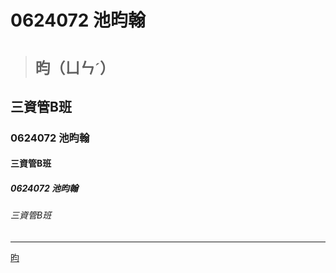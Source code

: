 # 0624072 池昀翰
># ```昀（ㄩㄣˊ）```
## 三資管B班
### 0624072 池昀翰
#### 三資管B班
##### 0624072 池昀翰
###### 三資管B班

---
[昀](http://dict2.variants.moe.edu.tw/yitia/fra/fra01785.htm)
